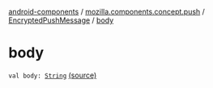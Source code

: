 [android-components](../../index.md) / [mozilla.components.concept.push](../index.md) / [EncryptedPushMessage](index.md) / [body](./body.md)

# body

`val body: `[`String`](https://kotlinlang.org/api/latest/jvm/stdlib/kotlin/-string/index.html) [(source)](https://github.com/mozilla-mobile/android-components/blob/master/components/concept/push/src/main/java/mozilla/components/concept/push/PushProcessor.kt#L68)